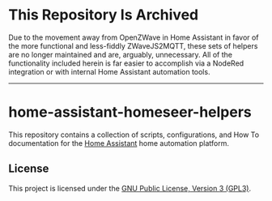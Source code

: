 # This Repository Is Archived

Due to the movement away from OpenZWave in Home Assistant in favor of the more functional and less-fiddly ZWaveJS2MQTT,
these sets of helpers are no longer maintained and are, arguably, unnecessary. All of the functionality included herein
is far easier to accomplish via a NodeRed integration or with internal Home Assistant automation tools.

---


# home-assistant-homeseer-helpers

This repository contains a collection of scripts, configurations, and How To
documentation for the [Home Assistant](https://home-assistant.io) home
automation platform.

## License
This project is licensed under the [GNU Public License, Version 3 (GPL3)](LICENSE).

